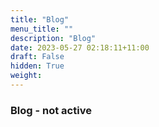 ```yaml
---
title: "Blog"
menu_title: ""
description: "Blog"
date: 2023-05-27 02:18:11+11:00
draft: False
hidden: True
weight:
---
```

### Blog - not active

